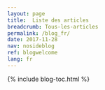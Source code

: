 ```yaml
---
layout: page
title:  Liste des articles
breadcrumb: Tous-les-articles
permalink: /blog_fr/
date: 2017-11-28
nav: nosideblog
ref: blogwelcome
lang: fr
---
```




  
{% include blog-toc.html %}


